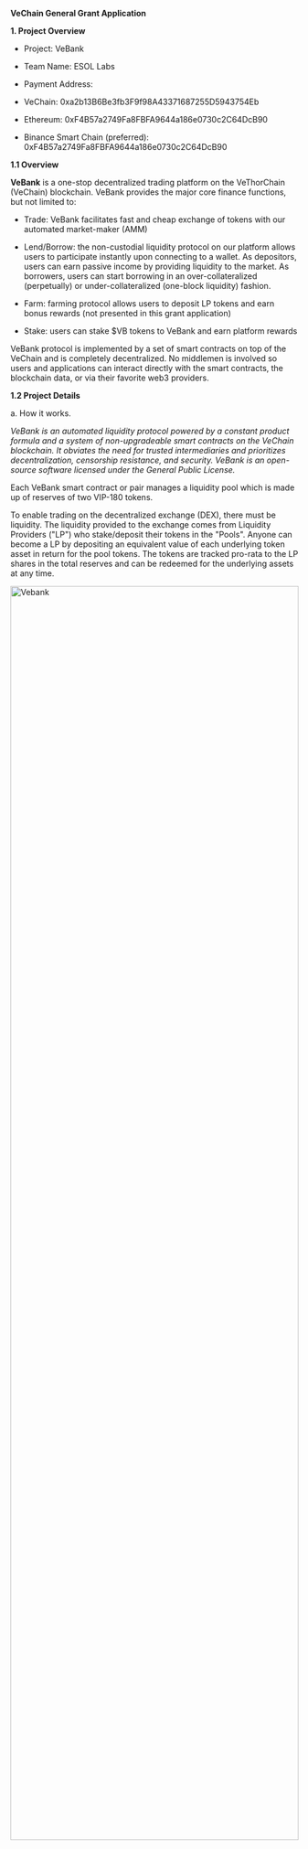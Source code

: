 **VeChain General Grant Application**

**1. Project Overview** 

- Project: VeBank

- Team Name: ESOL Labs

- Payment Address:

-   VeChain: 0xa2b13B6Be3fb3F9f98A43371687255D5943754Eb

-   Ethereum: 0xF4B57a2749Fa8FBFA9644a186e0730c2C64DcB90

-   Binance Smart Chain (preferred): 0xF4B57a2749Fa8FBFA9644a186e0730c2C64DcB90

**1.1 Overview**

**VeBank** is a one-stop decentralized trading platform on the
VeThorChain (VeChain) blockchain. VeBank provides the major core finance
functions, but not limited to:

-   Trade: VeBank facilitates fast and cheap exchange of tokens with our automated market-maker (AMM)

-   Lend/Borrow: the non-custodial liquidity protocol on our platform
    allows users to participate instantly upon connecting to a wallet.
    As depositors, users can earn passive income by providing
    liquidity to the market. As borrowers, users can start borrowing
    in an over-collateralized (perpetually) or under-collateralized
    (one-block liquidity) fashion.

-   Farm: farming protocol allows users to deposit LP tokens and earn bonus rewards (not presented in this grant application)

-   Stake: users can stake $VB tokens to VeBank and earn platform rewards

VeBank protocol is implemented by a set of smart contracts on top of the
VeChain and is completely decentralized. No middlemen is involved so
users and applications can interact directly with the smart contracts,
the blockchain data, or via their favorite web3 providers.

**1.2 Project Details**

a.  How it works.

*VeBank is an automated liquidity protocol powered by a constant product
formula and a system of non-upgradeable smart contracts on the VeChain
blockchain. It obviates the need for trusted intermediaries and
prioritizes decentralization, censorship resistance, and security.
VeBank is an open-source software licensed under the General Public
License.*

Each VeBank smart contract or pair manages a liquidity pool which is
made up of reserves of two VIP-180 tokens.

To enable trading on the decentralized exchange (DEX), there must be
liquidity. The liquidity provided to the exchange comes from Liquidity
Providers ("LP") who stake/deposit their tokens in the "Pools".
Anyone can become a LP by depositing an equivalent value of each
underlying token asset in return for the pool tokens. The tokens are
tracked pro-rata to the LP shares in the total reserves and can be
redeemed for the underlying assets at any time.



<img alt="Vebank" align="center" src="media/image3.png" width="100%" height="75%" >
<p></p>

Pairs act as automated market makers, standing ready to accept one token
for the other as long as the "constant product" formula is preserved.
This formula, most simply expressed as x * y = k, states that trades
must not change the product (k) of a pair's reserve balances (x and y).
Because k remains unchanged from the reference frame of a trade, it is
often referred to as the invariant. This formula has the desirable
property that larger trades (relative to reserves) execute at
exponentially worse rates than smaller ones.


<img alt="Vebank" align="center" src="media/image4.png"  width="100%" height="75%"  >
<p></p>


Because the relative price of the two-pair assets can only be changed
through trading, divergences between the VeBank price and external
prices create arbitrage opportunities. This mechanism ensures that
VeBank prices always trend toward the market-clearing price.


<img alt="Vebank" align="center" src="media/image7.png"   width="100%" height="75%" >
<p></p>


b.  How users interact with the protocol

The VeBank permissionless ecosystem is primarily composed of four types
of users: liquidity providers, borrowers, traders, and developers.

-   Liquidity providers (LP) are incentivized to contribute VIP-180
    tokens to common liquidity pools. The interest rates correspond to
    the earn rates, with the algorithm guaranteeing withdrawals at any
    time. In exchange, the LPs earn trading fees (LP tokens), which
    can also be staked to earn $VB tokens in the "farm". When a
    user makes a token swap (trade) on the exchange, he or she will
    have to pay a 0.3% trading fee, which is broken down as follows:


-   0.25% - Paid to liquidity pools in the form of a trading fee for liquidity providers (LP)

-   0.05% - Sent to $VB token farm


<img alt="Vebank" align="center" src="media/image2.png"  width="100%" height="75%" >
<p></p>


-   Borrowers are subject to risk evaluation of the asset loan,
    calculated Loan-To-Value, amount of funds available in the pool at
    time of borrow (the less funds incur the higher interest rates),
    and collateral policies. Liquidation modules would automatically
    trigger when predetermined liquidation thresholds are met. The
    table below shows a summary of the latest values:


<img alt="Vebank" align="center"  src="media/image1.png"  width="100%" height="75%" >
<p></p>


-   The protocol also incentivizes users to acquire liquidated assets at discount and with token incentives.

-   Traders can swap one token for one another at a fixed 0.30% fee which goes to liquidity providers at 0.25% and 0.05% to token farms.

-   Developers can interact with the open-source, accessible nature of VeBank. There are also many VeBank-specific tools built by the community.

Overall, interactions between these classes create a positive feedback
loop, fueling digital economies by defining a common language through
which tokens can be pooled, traded and used. VeBank's core lending and
borrowing will initially support VET, VeTHO, VeUSD and $VB and expand
to other big-cap assets in the future.


<img alt="Vebank" align="center" src="media/image5.png" width="100%" height="auto">
<p></p>


For reference:

- Beta site with full UI: https://beta.vebank.io

- Documentation: https://docs.vebank.io

**1.3 Ecosystem Fit**

**VeThorChain (VeChain)** is a robust layer-1 blockchain with
Proof-of-Authority consensus mechanism and is elected to the top 40 most
popular global blockchain. The market capitalization of VeChain is
recorded at over $2 billion dollars (at the time this application was
first written), notably known for its duo-token system, VET and VTHO.
With a mission to solve real-world problems on the blockchain, VeChain
recently became the *UFC's first-ever Official Layer 1 Blockchain
Partner*, actively promoting the development of DeFi infrastructure and
adoption of its recent initiatives VeChain stablecoins (VeUSD) and
Alchemy Pay. As total value locked (TVL) up to 10 million dollars is
deemed to be an early stage of an ecosystem, VeChain became a fertile
ground for developers to build large-scale DeFi projects.

VeBank aims to provide essential DeFi protocols on VeChain which improve
trading experience and increase total on-chain transaction numbers as
well as the total value locked. While it is obviously easy to clone EVM
lending dApps (like Aave, Compound) from Ethereum to VeChain, there is
not yet an Oracle available to support the core DeFi functions.
Therefore, we developed our own version of a centralized oracle (SEER),
and used it to provide multi-asset price feeds to VeBank.

VeBank Protocol is developed with security as our priority. An audit
third party will be involved to perform smart contract audits. Upon
completion, VeBank team will circulate the report to the VeChain
Foundation.

In the future, our goal is to enrich the ecosystem with additional DeFi
products, becoming the primary access point to the VeChain ecosystem.
The initiatives include cross-chain bridges to bring BTC, ETH and other
assets to VeChain, concentrated liquidity (similar to Uniswap v3),
stableswaps, NFT airdrops and NFT staking to boost lending/farming APY%.

## 2. Team

### 2.1 Team members
|||
| --- | --- |
| Team leaders: | Mr. Truong Phan (CEO) |
|| Mr. Tram Vo (CTO) |
| Team members: | Mr. Phat Nguyen (DevOps Team Lead) |
|| Mr. Hanh Nguyen (Frontend Team Lead)|
||+ 1 system engineer<br>+ 2 frontend engineers<br>+ 3 blockchain engineers<br>+ 3 backend engineers<br>+ 1 tester<br>+ 1 designer|

### 2.2 Team Website

#### 2.2.1 Team&#39;s experience

| Name | <p align="center">Experience<p> | <p align="center">Previous project/skill<p> |
| --- | --- | --- |
| Truong Phan | <ul><li>Senior Project Manager at Stably, Seattle-based stablecoin company.<li>6 years of experience leading product development for traditional finance and blockchain technology. | <ul><li>Stably various stablecoin projects: VeUSD on VeChain, USDS on Harmony, Chia, ICON,...<li> Gohub.vn - tech startup in e-SIM and telecom services |
| Tram Vo | <ul><li> Over 8-year experience in Software development<li> Deep experience in software development for large-scale systems, with over 25 million users and 2 million CCU at the 2018 AFC U-23 Championship.<li> Profound understanding of many subjects in software development such as requirement analysis, implementation, code review, testing, deployment process, alert and monitoring system.<li>Technical leader for 2 blockchain projects | <ul><li> Language: Python, Java, Solidity, Javascript, C/C++.<li> Database: MongoDB, MySQL, Redis, Firebase.<li> Tech: Docker, Redis, Micro-services architecture.<li> Cloud: GCP, AWS.<li> OS: Linux, Windows.<li> Blockchain: EVM, Truffle, Remix, Ganache.<li> Management: Agile, Jira. |
| Phat Nguyen | <ul><li> 7+ years of experience as a Senior DevOps Engineer with different server systems, especially streaming systems.<li> Experience in handling a large number of users (over 25 millions) | <ul><li> Media Streaming: Wowza, Nimble, Evostream, Nginx-rtmp.<li> Continuous Integration and Continuous Delivery: Jenkins, Ansible, Gitlab ci/cd.<li> Build Microservices architecture: Docker Swarm, Kubernetes.<li> Has experience with Cloud base systems (AWS / Azure / GCP).<li> Monitor system: Prometheus, netdata, zabbix, Grafana.<li> Log central: ELK, GrayLog.<li> Scripting languages: bash shell, python, Lua.<li> CDN: Nginx, Cloudflare.<li> Storage: Cephfs, Lizardfs, minio.<li> Mail server: Zimbra, ses aws. |
| Hanh Nguyen | <ul><li>Over 7 years in software development. | <ul><li> Database: MySQL, PostgreSQL, MongoDB.<li> Backend: PHP Node JS, Redis, rabbit MQTT , web service (RESTful APIs/SOAP).<li> Front end: Javascript/Typescript React , Web3, SASS/SCSS. |

#### 2.2.3 Team Code Repos

| **Platform** | **<p align="center">ID** |
| --- | --- |
| Github | https://github.com/vebank |

#### 2.2.4 Team LinkedIn Profiles

| **Name** | **Linked in Profile** |
| --- | --- |
| Mr. Truong Phan | https://www.linkedin.com/in/buckphan/ |
| Mr. Tram Vo | https://www.linkedin.com/in/tram-vo-a72309199/ |
| Mr. Phat Nguyen | https://www.linkedin.com/in/phat-nguyen-kim-715481233/ |
| Mr. Hanh Nguyen | https://www.linkedin.com/in/hanh-nguyen-21839923a/ |

##

**3. Development Roadmap**

3.1 Roadmap


<img alt="Vebank" align="center" src="media/image6.png"  width="100%" height="75%" >

<p></p>

3.2. Overview

<pre> 
+-----------------------+----------------------+----------------------+----------------------+-------------+
|                       | Milestone 1          | Milestone 2          | Milestone 3          |   Total     |
+=======================+======================+======================+======================+=============+
| Estimated Duration    | 4 months             | 2 months             | 2 months             | 8 months     |
+-----------------------+----------------------+----------------------+----------------------+-------------+
| Full-time equivalent  | 9 developers         | 9 developers         | 9 developers         |             |
|  (FTE)                |                      |                      |                      |             |
+-----------------------+----------------------+----------------------+----------------------+-------------+
| Cost                  | $80,000 development  | $40,000 development  | $40,000 development  | $190,000    |
|                       |  cost                |  cost                | cost                 |             |
|                       |                      |                      | $30,000 audit fees   |             |
+-----------------------+----------------------+----------------------+----------------------+-------------+
</pre> 


*3.2.1 Milestone 1 --- Launch on VeChain testnet for the core lending functionalities* 

-   Complete research and development to arrive at MVP.

-   Complete design + UI mockup for the MVP website (https://beta.vebank.io) (beta.vebank.io)

-   Complete system infrastructure and user acceptance requirements for VeBank.

-   Complete development of following features: supply liquidity to
    lending pools, withdraw/repay liquidity from lending pools,
    liquidate a borrowing, claim incentive reward ($VB), claim
    incentive rewards, trigger safety/backstop module that liquidates
    up to 30% staked $VB for Short Fall event.

-   Determine risk parameters and collateral policies as well as platform fees.

-   Monitor lending pools with health factor <1.

*3.2.2 Milestone 2 --- Development & launch on testnet for trade, pool, and staking*

-   Enable Add/Remove liquidity pools, Stake/unstake $VB, and farming function.

-   Enable distribution of trading fees and protocol fees for users.

*3.2.3 Milestone 3 --- Official launch mainnet*

-   Perform smart contract audits with participation of a third party audit company.

-   Officially live on Mainnet for full functionalities of: trade, pool, lend & borrow, stake.

**4. Future Plans**

-   Develop VeBank NFT -> used to boost APY% for lend/borrow

-   Build a bridge system to allow seamless movements of big-cap assets from other blockchains to VeChain - BTC, ETH, BNB, etc to name a few.

-   Enable Futures/Options contract features on VeBank

-   Develop ETF-pegged assets (for example: stock index funds like VN30, VN-INDEX) to lend or borrow.

**5. Additional Information** 

Accomplished:

-   Deployed beta on beta.vebank.io (on VeChain testnet)

-   Deployed Lend/Borrow functions

-   Developed liquidation + safety module model.

-   Research and technical planning for DeFi Bridge, Vietnam ETF-pegged assets.

-   Whitepaper at docs.vebank.io

About other grants

-   We have not applied for any other grants.

Financial contributions

-   ESOL Labs team has self-financed this project from the beginning

-   Total expenses spent on this project are $50,000 which mostly cover technical development costs.


